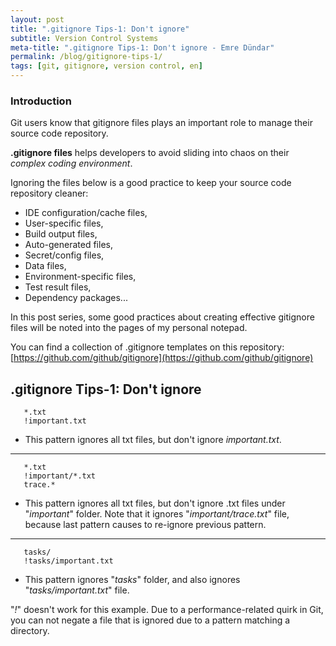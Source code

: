 ```yaml
---
layout: post
title: ".gitignore Tips-1: Don't ignore"
subtitle: Version Control Systems
meta-title: ".gitignore Tips-1: Don't ignore - Emre Dündar"
permalink: /blog/gitignore-tips-1/
tags: [git, gitignore, version control, en]
---
```


### **Introduction**
Git users know that gitignore files plays an important role to manage their source code repository.

**.gitignore files** helps developers to avoid sliding into chaos on their *complex coding environment*.

Ignoring the files below is a good practice to keep your source code repository cleaner:
* IDE configuration/cache files,
* User-specific files,
* Build output files, 
* Auto-generated files,
* Secret/config files,
* Data files,
* Environment-specific files,
* Test result files,
* Dependency packages...

In this post series, some good practices about creating effective gitignore files will be noted into the pages of my personal notepad.

You can find a collection of .gitignore templates on this repository: [https://github.com/github/gitignore](https://github.com/github/gitignore)

## **.gitignore Tips-1: Don't ignore**



```
   *.txt
   !important.txt
```
- This pattern ignores all txt files, but don't ignore *important.txt*.

---

```
   *.txt
   !important/*.txt
   trace.*
```
- This pattern ignores all txt files, but don't ignore .txt files under "*important*" folder. Note that it ignores "*important/trace.txt*" file, because last pattern causes to re-ignore previous pattern.

---

```
   tasks/
   !tasks/important.txt
```
- This pattern ignores "*tasks*" folder, and also ignores "*tasks/important.txt*" file. 

"*!*" doesn't work for this example. Due to a performance-related quirk in Git, you can not negate a file that is ignored due to a pattern matching a directory.

<br>
